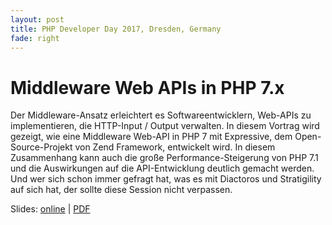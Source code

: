 ```yaml
---
layout: post
title: PHP Developer Day 2017, Dresden, Germany
fade: right
---
```

# Middleware Web APIs in PHP 7.x

Der Middleware-Ansatz erleichtert es Softwareentwicklern, Web-APIs zu implementieren, die HTTP-Input / Output verwalten. In diesem Vortrag wird gezeigt, wie eine Middleware Web-API in PHP 7 mit Expressive, dem Open-Source-Projekt von Zend Framework, entwickelt wird. In diesem Zusammenhang kann auch die große Performance-Steigerung von PHP 7.1 und die Auswirkungen auf die API-Entwicklung deutlich gemacht werden. Und wer sich schon immer gefragt hat, was es mit Diactoros und Stratigility auf sich hat, der sollte diese Session nicht verpassen.

Slides: [online](https://5square.github.io/talks/2017/2017-09-22-php-developer-day-Dresden-Middleware-Web-APIs-in-PHP-7.x) | [PDF](https://5square.github.io/talks/2017/2017-09-22-php-developer-day-Dresden-Middleware-Web-APIs-in-PHP-7.x/Middleware_Web_APIs_in_PHP_7.x.pdf)
